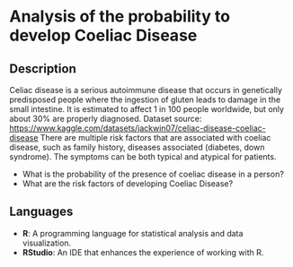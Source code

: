 # Analysis of the probability to develop Coeliac Disease

## Description
Celiac disease is a serious autoimmune disease that occurs in genetically predisposed people where the ingestion of gluten leads to damage in the small intestine. It is estimated to affect 1 in 100 people worldwide, but only about 30% are properly diagnosed.
Dataset source: https://www.kaggle.com/datasets/jackwin07/celiac-disease-coeliac-disease
There are multiple risk factors that are associated with coeliac disease, such as family history, diseases associated (diabetes, down syndrome). 
The symptoms can be both typical and atypical for patients.

- What is the probability of the presence of coeliac disease in a person?
- What are the risk factors of developing Coeliac Disease? 

## Languages
- **R**: A programming language for statistical analysis and data visualization.
- **RStudio**: An IDE that enhances the experience of working with R.
